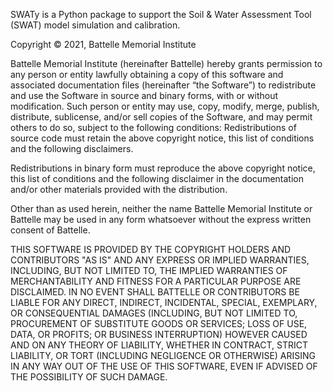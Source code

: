SWATy is a Python package to support the Soil & Water Assessment Tool (SWAT) model simulation and calibration.

Copyright © 2021, Battelle Memorial Institute

Battelle Memorial Institute (hereinafter Battelle) hereby grants permission to any person or entity lawfully obtaining a copy of this software and associated documentation files (hereinafter “the Software”) to redistribute and use the Software in source and binary forms, with or without modification. Such person or entity may use, copy, modify, merge, publish, distribute, sublicense, and/or sell copies of the Software, and may permit others to do so, subject to the following conditions:
Redistributions of source code must retain the above copyright notice, this list of conditions and the following disclaimers.

Redistributions in binary form must reproduce the above copyright notice, this list of conditions and the following disclaimer in the documentation and/or other materials provided with the distribution.

Other than as used herein, neither the name Battelle Memorial Institute or Battelle may be used in any form whatsoever without the express written consent of Battelle.

THIS SOFTWARE IS PROVIDED BY THE COPYRIGHT HOLDERS AND CONTRIBUTORS "AS IS" AND ANY EXPRESS OR IMPLIED WARRANTIES, INCLUDING, BUT NOT LIMITED TO, THE IMPLIED WARRANTIES OF MERCHANTABILITY AND FITNESS FOR A PARTICULAR PURPOSE ARE DISCLAIMED. IN NO EVENT SHALL BATTELLE OR CONTRIBUTORS BE LIABLE FOR ANY DIRECT, INDIRECT, INCIDENTAL, SPECIAL, EXEMPLARY, OR CONSEQUENTIAL DAMAGES (INCLUDING, BUT NOT LIMITED TO, PROCUREMENT OF SUBSTITUTE GOODS OR SERVICES; LOSS OF USE, DATA, OR PROFITS; OR BUSINESS INTERRUPTION) HOWEVER CAUSED AND ON ANY THEORY OF LIABILITY, WHETHER IN CONTRACT, STRICT LIABILITY, OR TORT (INCLUDING NEGLIGENCE OR OTHERWISE) ARISING IN ANY WAY OUT OF THE USE OF THIS SOFTWARE, EVEN IF ADVISED OF THE POSSIBILITY OF SUCH DAMAGE.
